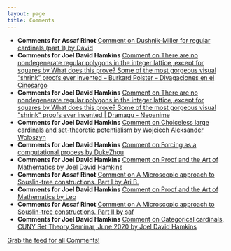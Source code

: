 ```yaml
---
layout: page
title: Comments
---
```


* **Comments for Assaf Rinot** [Comment on Dushnik-Miller for regular cardinals (part 1) by David](http://blog.assafrinot.com/?p=588#comment-818)
* **Comments for Joel David Hamkins** [Comment on There are no nondegenerate regular polygons in the integer lattice, except for squares by What does this prove? Some of the most gorgeous visual “shrink” proofs ever invented – Burkard Polster – Divagaciones en el Cinosargo](http://jdh.hamkins.org/no-regular-polygons-in-the-integer-lattice/#comment-10927)
* **Comments for Joel David Hamkins** [Comment on There are no nondegenerate regular polygons in the integer lattice, except for squares by What does this prove? Some of the most gorgeous visual "shrink" proofs ever invented \| Dramaqu - Neoanime](http://jdh.hamkins.org/no-regular-polygons-in-the-integer-lattice/#comment-10926)
* **Comments for Joel David Hamkins** [Comment on Choiceless large cardinals and set-theoretic potentialism by Wojciech Aleksander Wołoszyn](http://jdh.hamkins.org/choiceless-large-cardinals-and-set-theoretic-potentialism/#comment-10924)
* **Comments for Joel David Hamkins** [Comment on Forcing as a computational process by DukeZhou](http://jdh.hamkins.org/forcing-as-a-computational-process/#comment-10917)
* **Comments for Joel David Hamkins** [Comment on Proof and the Art of Mathematics by Joel David Hamkins](http://jdh.hamkins.org/proof-and-the-art-of-mathematics/#comment-10913)
* **Comments for Assaf Rinot** [Comment on A Microscopic approach to Souslin-tree constructions. Part I by Ari B.](http://blog.assafrinot.com/?p=4059#comment-814)
* **Comments for Joel David Hamkins** [Comment on Proof and the Art of Mathematics by Leo](http://jdh.hamkins.org/proof-and-the-art-of-mathematics/#comment-10912)
* **Comments for Assaf Rinot** [Comment on A Microscopic approach to Souslin-tree constructions. Part II by saf](http://blog.assafrinot.com/?p=4631#comment-811)
* **Comments for Joel David Hamkins** [Comment on Categorical cardinals, CUNY Set Theory Seminar, June 2020 by Joel David Hamkins](http://jdh.hamkins.org/categorical-cardinals-cuny-set-theory-seminar-june-2020/#comment-10910)

[Grab the feed for all Comments!](Comments.xml)
